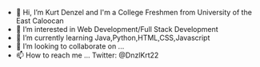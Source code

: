 - 👋 Hi, I’m Kurt Denzel and I'm a College Freshmen from University of the East Caloocan
- 👀 I’m interested in Web Development/Full Stack Development
- 🌱 I’m currently learning Java,Python,HTML,CSS,Javascript
- 💞️ I’m looking to collaborate on ... 
- 📫 How to reach me ... Twitter: @DnzlKrt22

<!---
KurtDenzel/KurtDenzel is a ✨ special ✨ repository because its `README.md` (this file) appears on your GitHub profile.
You can click the Preview link to take a look at your changes.
--->
